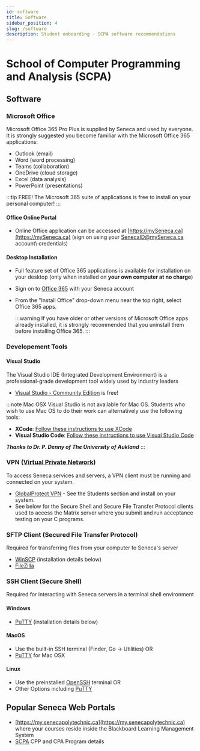 ```yaml
---
id: software
title: Software
sidebar_position: 4
slug: /software
description: Student onboarding - SCPA software recommendations
---
```


# School of Computer Programming and Analysis \(SCPA\)

## Software

### Microsoft Office

Microsoft Office 365 Pro Plus is supplied by Seneca and used by everyone. It is strongly suggested you become familiar with the Microsoft Office 365 applications:

- Outlook (email)
- Word (word processing)
- Teams (collaboration)
- OneDrive (cloud storage)
- Excel (data analysis)
- PowerPoint (presentations)

:::tip FREE!
The Microsoft 365 suite of applications is free to install on your personal computer!
:::

#### Office Online Portal

- Online Office application can be accessed at [https://mySeneca.ca](https://mySeneca.ca) \(sign on using your SenecaID@mySeneca.ca account\ credentials)

#### Desktop Installation

- Full feature set of Office 365 applications is available for installation on your desktop \(only when installed on **your own computer at no charge**\)
- Sign on to [Office 365](http://www.office.com/) with your Seneca account
- From the "Install Office" drop-down menu near the top right, select Office 365 apps.

  :::warning
  If you have older or other versions of Microsoft Office apps already installed, it is strongly recommended that you uninstall them before installing Office 365.
  :::

### Developement Tools

#### Visual Studio

The Visual Studio IDE \(Integrated Development Environment\) is a professional-grade development tool widely used by industry leaders

- [Visual Studio - Community Edition](https://visualstudio.microsoft.com/free-developer-offers/) is free!

:::note Mac OSX
Visual Studio is not available for Mac OS. Students who wish to use Mac OS to do their work can alternatively use the following tools:

- **XCode**: [Follow these instructions to use XCode](https://www.cs.auckland.ac.nz/~paul/C/Mac/xcode/)
- **Visual Studio Code**: [Follow these instructions to use Visual Studio Code](https://www.cs.auckland.ac.nz/~paul/C/Mac/)

**_Thanks to Dr. P. Denny of The University of Aukland_**
:::

### VPN ([Virtual Private Network](https://en.wikipedia.org/wiki/Virtual_private_network))

To access Seneca services and servers, a VPN client must be running and connected on your system.

- [GlobalProtect VPN](https://students.senecapolytechnic.ca/spaces/186/it-services/wiki/view/1024/vpn) - See the Students section and install on your system.
- See below for the Secure Shell and Secure File Transfer Protocol clients used to access the Matrix server where you submit and run acceptance testing on your C programs.

### SFTP Client \(Secured File Transfer Protocol\)

Required for transferring files from your computer to Seneca's server

- [WinSCP](https://winscp.net/eng/download.php) (installation details below)
- [FileZilla](https://www.ssh.com/academy/ssh/filezilla)

### SSH Client \(Secure Shell\)

Required for interacting with Seneca servers in a terminal shell environment

#### Windows

- [PuTTY](https://www.chiark.greenend.org.uk/~sgtatham/putty/latest.html) \(installation details below\)

#### MacOS

- Use the built-in SSH terminal (Finder, Go -> Utilities) OR
- [PuTTY](https://www.ssh.com/academy/ssh/putty/mac) for Mac OSX

#### Linux

- Use the preinstalled [OpenSSH](https://www.ssh.com/academy/ssh/openssh) terminal OR
- Other Options including [PuTTY](https://www.chiark.greenend.org.uk/~sgtatham/putty/latest.html)

## Popular Seneca Web Portals

- [https://my.senecapolytechnic.ca](https://my.senecapolytechnic.ca) where your courses reside inside the Blackboard Learning Management System
- [SCPA](https://www.senecapolytechnic.ca/school/computer-programming-and-analysis.html) CPP and CPA Program details
